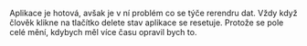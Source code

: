 Aplikace je hotová, avšak je v ní problém co se týče rerendru dat. Vždy když člověk klikne na tlačítko delete stav aplikace se resetuje. Protože se pole celé mění, kdybych měl více času opravil bych to.
